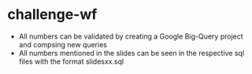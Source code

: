# challenge-wf

* All numbers can be validated by creating a Google Big-Query project and compsing new queries
* All numbers mentioned in the slides can be seen in the respective sql files with the format slidesxx.sql
